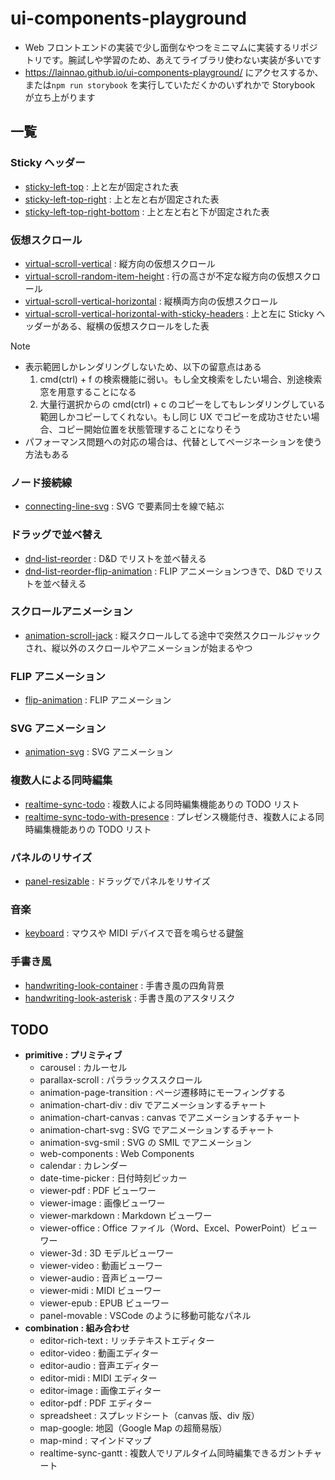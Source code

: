# ui-components-playground

- Web フロントエンドの実装で少し面倒なやつをミニマムに実装するリポジトリです。腕試しや学習のため、あえてライブラリ使わない実装が多いです
- <https://lainnao.github.io/ui-components-playground/> にアクセスするか、または`npm run storybook` を実行していただくかのいずれかで Storybook が立ち上がります

## 一覧

### Sticky ヘッダー

- [sticky-left-top](https://github.com/lainNao/ui-components-playground/tree/main/src/sticky-left-top) : 上と左が固定された表
- [sticky-left-top-right](https://github.com/lainNao/ui-components-playground/tree/main/src/sticky-left-top-right) : 上と左と右が固定された表
- [sticky-left-top-right-bottom](https://github.com/lainNao/ui-components-playground/tree/main/src/sticky-left-top-right-bottom) : 上と左と右と下が固定された表

### 仮想スクロール

- [virtual-scroll-vertical](https://github.com/lainNao/ui-components-playground/tree/main/src/virtual-scroll-vertical) : 縦方向の仮想スクロール
- [virtual-scroll-random-item-height](https://github.com/lainNao/ui-components-playground/tree/main/src/virtual-scroll-vertical-random-item-height) : 行の高さが不定な縦方向の仮想スクロール
- [virtual-scroll-vertical-horizontal](https://github.com/lainNao/ui-components-playground/tree/main/src/virtual-scroll-vertical-horizontal) : 縦横両方向の仮想スクロール
- [virtual-scroll-vertical-horizontal-with-sticky-headers](https://github.com/lainNao/ui-components-playground/tree/main/src/virtual-scroll-vertical-horizontal-with-sticky-headers) : 上と左に Sticky ヘッダーがある、縦横の仮想スクロールをした表

> [!NOTE]
>
> - 表示範囲しかレンダリングしないため、以下の留意点はある
>   1. cmd(ctrl) + f の検索機能に弱い。もし全文検索をしたい場合、別途検索窓を用意することになる
>   2. 大量行選択からの cmd(ctrl) + c のコピーをしてもレンダリングしている範囲しかコピーしてくれない。もし同じ UX でコピーを成功させたい場合、コピー開始位置を状態管理することになりそう
> - パフォーマンス問題への対応の場合は、代替としてページネーションを使う方法もある

### ノード接続線

- [connecting-line-svg](https://github.com/lainNao/ui-components-playground/tree/main/src/connecting-line-svg) : SVG で要素同士を線で結ぶ

### ドラッグで並べ替え

- [dnd-list-reorder](https://github.com/lainNao/ui-components-playground/tree/main/src/dnd-list-reorder) : D&D でリストを並べ替える
- [dnd-list-reorder-flip-animation](https://github.com/lainNao/ui-components-playground/tree/main/src/dnd-list-reorder-flip-animation) : FLIP アニメーションつきで、D&D でリストを並べ替える

### スクロールアニメーション

- [animation-scroll-jack](https://github.com/lainNao/ui-components-playground/tree/main/src/animation-scroll-jack) : 縦スクロールしてる途中で突然スクロールジャックされ、縦以外のスクロールやアニメーションが始まるやつ

### FLIP アニメーション

- [flip-animation](https://github.com/lainNao/ui-components-playground/tree/main/src/flip-animation) : FLIP アニメーション

### SVG アニメーション

- [animation-svg](https://github.com/lainNao/ui-components-playground/tree/main/src/animation-svg) : SVG アニメーション

### 複数人による同時編集

- [realtime-sync-todo](https://github.com/lainNao/ui-components-playground/tree/main/src/realtime-sync-todo) : 複数人による同時編集機能ありの TODO リスト
- [realtime-sync-todo-with-presence](https://github.com/lainNao/ui-components-playground/tree/main/src/realtime-sync-todo-with-presence) : プレゼンス機能付き、複数人による同時編集機能ありの TODO リスト

### パネルのリサイズ

- [panel-resizable](https://github.com/lainNao/ui-components-playground/tree/main/src/panel-resizable) : ドラッグでパネルをリサイズ

### 音楽

- [keyboard](https://github.com/lainNao/ui-components-playground/tree/main/src/keyboard) : マウスや MIDI デバイスで音を鳴らせる鍵盤

### 手書き風

- [handwriting-look-container](https://github.com/lainNao/ui-components-playground/tree/main/src/handwriting-look-container) : 手書き風の四角背景
- [handwriting-look-asterisk](https://github.com/lainNao/ui-components-playground/tree/main/src/handwriting-look-asterisk) : 手書き風のアスタリスク

## TODO

- **primitive : プリミティブ**
  - carousel : カルーセル
  - parallax-scroll : パララックススクロール
  - animation-page-transition : ページ遷移時にモーフィングする
  - animation-chart-div : div でアニメーションするチャート
  - animation-chart-canvas : canvas でアニメーションするチャート
  - animation-chart-svg : SVG でアニメーションするチャート
  - animation-svg-smil : SVG の SMIL でアニメーション
  - web-components : Web Components
  - calendar : カレンダー
  - date-time-picker : 日付時刻ピッカー
  - viewer-pdf : PDF ビューワー
  - viewer-image : 画像ビューワー
  - viewer-markdown : Markdown ビューワー
  - viewer-office : Office ファイル（Word、Excel、PowerPoint）ビューワー
  - viewer-3d : 3D モデルビューワー
  - viewer-video : 動画ビューワー
  - viewer-audio : 音声ビューワー
  - viewer-midi : MIDI ビューワー
  - viewer-epub : EPUB ビューワー
  - panel-movable : VSCode のように移動可能なパネル
- **combination : 組み合わせ**
  - editor-rich-text : リッチテキストエディター
  - editor-video : 動画エディター
  - editor-audio : 音声エディター
  - editor-midi : MIDI エディター
  - editor-image : 画像エディター
  - editor-pdf : PDF エディター
  - spreadsheet : スプレッドシート（canvas 版、div 版）
  - map-google: 地図（Google Map の超簡易版）
  - map-mind : マインドマップ
  - realtime-sync-gantt : 複数人でリアルタイム同時編集できるガントチャート
